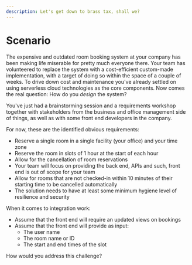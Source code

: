 ```yaml
---
description: Let's get down to brass tax, shall we?
---
```


# Scenario

The expensive and outdated room booking system at your company has been making life miserable for pretty much everyone there. Your team has volunteered to replace the system with a cost-efficient custom-made implementation, with a target of doing so within the space of a couple of weeks. To drive down cost and maintenance you've already settled on using serverless cloud technologies as the core components. Now comes the real question: How do you _design_ the system?

You've just had a brainstorming session and a requirements workshop together with stakeholders from the business and office management side of things, as well as with some front end developers in the company.

For now, these are the identified obvious requirements:

* Reserve a single room in a single facility (your office) and your time zone
* Reserve the room in slots of 1 hour at the start of each hour
* Allow for the cancellation of room reservations
* Your team will focus on providing the back end, APIs and such, front end is out of scope for your team
* Allow for rooms that are not checked-in within 10 minutes of their starting time to be cancelled automatically
* The solution needs to have at least some minimum hygiene level of resilience and security

When it comes to integration work:

* Assume that the front end will require an updated views on bookings
* Assume that the front end will provide as input:
  * The user name
  * The room name or ID
  * The start and end times of the slot

How would you address this challenge?
